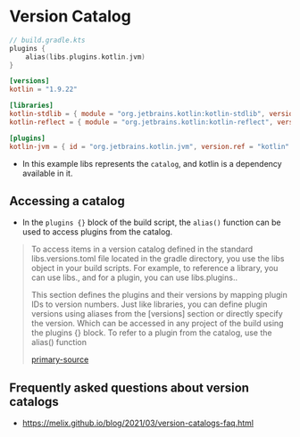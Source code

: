 # Version Catalog

```kotlin
// build.gradle.kts
plugins {
    alias(libs.plugins.kotlin.jvm)
}
```

```toml
[versions]
kotlin = "1.9.22"

[libraries]
kotlin-stdlib = { module = "org.jetbrains.kotlin:kotlin-stdlib", version.ref = "kotlin" }
kotlin-reflect = { module = "org.jetbrains.kotlin:kotlin-reflect", version.ref = "kotlin" }

[plugins]
kotlin-jvm = { id = "org.jetbrains.kotlin.jvm", version.ref = "kotlin" }
```

- In this example libs represents the `catalog`, and kotlin is a dependency available in it.

## Accessing a catalog

- In the `plugins {}` block of the build script, the `alias()` function can be used to access plugins from the catalog.

> To access items in a version catalog defined in the standard libs.versions.toml file located in the gradle directory,
> you use the libs object in your build scripts. For example, to reference a library, you can use libs.<alias>, and for
> a plugin, you can use libs.plugins.<alias>.
>
> This section defines the plugins and their versions by mapping plugin IDs to version numbers. Just like libraries, you
> can define plugin versions using aliases from the [versions] section or directly specify the version.
> Which can be accessed in any project of the build using the plugins {} block. To refer to a plugin from the catalog,
> use the alias() function
>
> [primary-source](https://docs.gradle.org/current/userguide/version_catalogs.html#sec:accessing-catalog)

## Frequently asked questions about version catalogs

- https://melix.github.io/blog/2021/03/version-catalogs-faq.html
